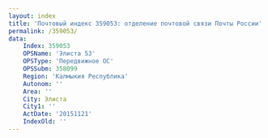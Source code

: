 ```yaml
---
layout: index
title: 'Почтовый индекс 359053: отделение почтовой связи Почты России'
permalink: /359053/
data:
    Index: 359053
    OPSName: 'Элиста 53'
    OPSType: 'Передвижное ОС'
    OPSSubm: 358099
    Region: 'Калмыкия Республика'
    Autonom: ''
    Area: ''
    City: Элиста
    City1: ''
    ActDate: '20151121'
    IndexOld: ''
---
```

